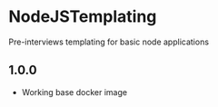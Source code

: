 # NodeJSTemplating
Pre-interviews templating for basic node applications



## 1.0.0
-   Working base docker image